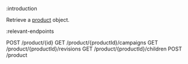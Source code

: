 :introduction

Retrieve a [product](/types/product/) object.

:relevant-endpoints

POST /product/{id}
GET /product/{productId}/campaigns
GET /product/{productId}/revisions
GET /product/{productId}/children
POST /product
